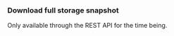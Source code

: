 ### Download full storage snapshot

<aside role="status">Only available through the REST API for the time being.</aside>

